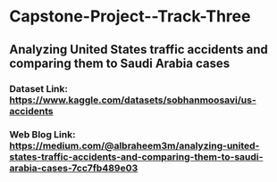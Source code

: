 # Capstone-Project--Track-Three

## Analyzing United States traffic accidents and comparing them to Saudi Arabia cases 

### Dataset Link: https://www.kaggle.com/datasets/sobhanmoosavi/us-accidents 


### Web Blog Link: https://medium.com/@albraheem3m/analyzing-united-states-traffic-accidents-and-comparing-them-to-saudi-arabia-cases-7cc7fb489e03 
